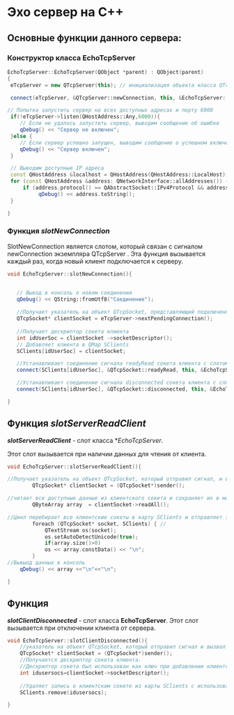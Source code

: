 # Эхо сервер на C++
## Основные функции данного сервера:

### Конструктор класса **EchoTcpServer**
```cpp
EchoTcpServer::EchoTcpServer(QObject *parent) : QObject(parent)
{
 eTcpServer = new QTcpServer(this); // инициализация обьекта класса QTcpServer

 connect(eTcpServer, &QTcpServer::newConnection, this, &EchoTcpServer::slotNewConnection); // устанавливаем соединение  между сигналом newConnection объекта eTcpServer и слотом slotNewConnection текущего объекта EchoTcpServer.

// Попытка запустить сервер на всех доступных адресах и порту 6000
 if(!eTcpServer->listen(QHostAddress::Any,6000)){  
    // Если не удалось запустить сервер, выводим сообщение об ошибке
    qDebug() << "Сервер не включен"; 
 }else {
    // Если сервер успешно запущен, выводим сообщение о успешном включении
    qDebug() << "Сервер включен";
 }

 // Выводим доступные IP адреса
 const QHostAddress &localhost = QHostAddress(QHostAddress::LocalHost);
 for (const QHostAddress &address: QNetworkInterface::allAddresses()) {
     if (address.protocol() == QAbstractSocket::IPv4Protocol && address != localhost)
          qDebug() << address.toString();
 }

}

```

### Функция ***slotNewConnection*** 
SlotNewConnection является слотом, который связан с сигналом newConnection экземпляра QTcpServer . Эта функция вызывается каждый раз, когда новый клиент подключается к серверу.
 ```cpp
 void EchoTcpServer::slotNewConnection(){


    // Вывод в консоль о новом соединении  
    qDebug() << QString::fromUtf8("Соединение"); 
    
    //Получает указатель на объект QTcpSocket, представляющий подключенного клиента.
    QTcpSocket* clientSocket = eTcpServer->nextPendingConnection(); 
   
    //Получает дескриптор сокета клиента
    int idUserSoc = clientSocket ->socketDescriptor(); 
    // Добавляет клиента в QMap SClients
    SClients[idUserSoc] = clientSocket; 

    //Устанавливает соединение сигнала readyRead сокета клиента с слотом slotServerReadClient класса EchoTcpServer.
    connect(SClients[idUserSoc], &QTcpSocket::readyRead, this, &EchoTcpServer::slotServerReadClient); 

    //Устанавливает соединение сигнала disconnected сокета клиента с слотом slotClientDisconnected класса EchoTcpServer
    connect(SClients[idUserSoc], &QTcpSocket::disconnected, this, &EchoTcpServer::slotClientDisconnected); 

}
 ```
## Функция  ***slotServerReadClient***
***slotServerReadClient*** - слот класса **EchoTcpServer*.

Этот слот вызывается при наличии данных для чтения от клиента.
```cpp
void EchoTcpServer::slotServerReadClient(){

//Получает указатель на объект QTcpSocket, который отправил сигнал, и вызвала эту функцию.
        QTcpSocket* clientSocket = (QTcpSocket*)sender();

//читает все доступные данные из клиентского сокета и сохраняет их в массив байт (QByteArray) с именем array.
        QByteArray array  = clientSocket->readAll();

//Цикл перебирает все клиентские сокеты в карту SClients и отправляет эхо сигнал
        foreach (QTcpSocket* socket, SClients) { // 
            QTextStream os(socket);
            os.setAutoDetectUnicode(true);
            if(array.size()>0)
            os << array.constData() << "\n";
        }
//Вывыод данных в консоль 
    qDebug() << array <<"\n"<<"\n";

}
```


## Функция 

 ***slotClientDisconnected*** - слот  класса **EchoTcpServer**. Этот слот вызывается при отключении клиента от сервера. 
```cpp
void EchoTcpServer::slotClientDisconnected(){
    //указатель на объект QTcpSocket, который отправил сигнал и вызвал эту функцию
    QTcpSocket* clientSocket = (QTcpSocket*)sender();
    //Получается дескриптор сокета клиента. 
    //Дескриптор сокета был использован как ключ при добавлении клиентского сокета в  SClients при подключении.
    int idusersocs=clientSocket->socketDescriptor();
    
    //Удаляет запись о клиентском сокете из карты SClients с использованием его дескриптора в качестве ключа. 
    SClients.remove(idusersocs);

}

```